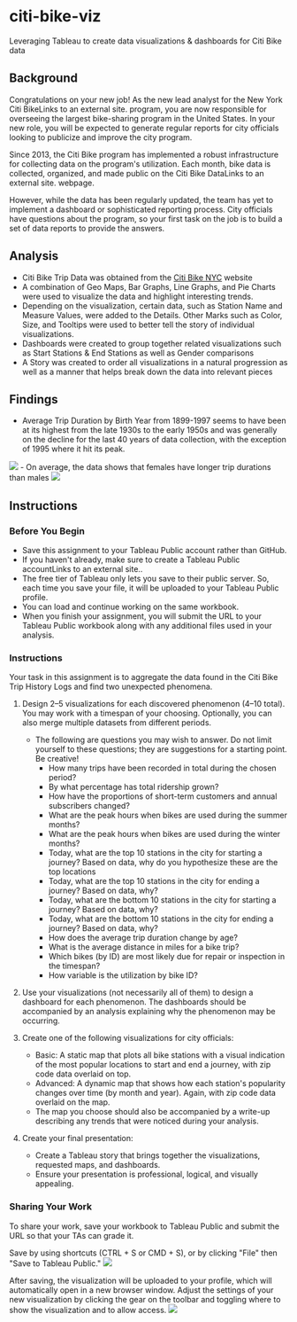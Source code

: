 # citi-bike-viz
Leveraging Tableau to create data visualizations &amp; dashboards for Citi Bike data
## Background
Congratulations on your new job! As the new lead analyst for the New York Citi BikeLinks to an external site. program, you are now responsible for overseeing the largest bike-sharing program in the United States. In your new role, you will be expected to generate regular reports for city officials looking to publicize and improve the city program.

Since 2013, the Citi Bike program has implemented a robust infrastructure for collecting data on the program's utilization. Each month, bike data is collected, organized, and made public on the Citi Bike DataLinks to an external site. webpage.

However, while the data has been regularly updated, the team has yet to implement a dashboard or sophisticated reporting process. City officials have questions about the program, so your first task on the job is to build a set of data reports to provide the answers.

## Analysis 
- Citi Bike Trip Data was obtained from the <a href="https://s3.amazonaws.com/tripdata/index.html">Citi Bike NYC</a> website
- A combination of Geo Maps, Bar Graphs, Line Graphs, and Pie Charts were used to visualize the data and highlight interesting trends.
- Depending on the visualization, certain data, such as Station Name and Measure Values, were added to the Details. Other Marks such as Color, Size, and Tooltips were used to better tell the story of individual visualizations. 
- Dashboards were created to group together related visualizations such as Start Stations & End Stations as well as Gender comparisons
- A Story was created to order all visualizations in a natural progression as well as a manner that helps break down the data into relevant pieces

## Findings
- Average Trip Duration by Birth Year from 1899-1997 seems to have been at its highest from the late 1930s to the early 1950s and was generally on the decline for the last 40 years of data collection, with the exception of 1995 where it hit its peak. 
<img src="/images/avg_duration_by_birthyear">
- On average, the data shows that females have longer trip durations than males
<img src="/images/avg_duration_by_gender">

## Instructions

### Before You Begin
- Save this assignment to your Tableau Public account rather than GitHub.
- If you haven't already, make sure to create a Tableau Public accountLinks to an external site..
- The free tier of Tableau only lets you save to their public server. So, each time you save your file, it will be uploaded to your Tableau Public profile.
- You can load and continue working on the same workbook.
- When you finish your assignment, you will submit the URL to your Tableau Public workbook along with any additional files used in your analysis.

### Instructions
Your task in this assignment is to aggregate the data found in the Citi Bike Trip History Logs and find two unexpected phenomena.

1. Design 2–5 visualizations for each discovered phenomenon (4–10 total). You may work with a timespan of your choosing. Optionally, you can also merge multiple datasets from different periods.
    - The following are questions you may wish to answer. Do not limit yourself to these questions; they are suggestions for a starting point. Be creative!
        - How many trips have been recorded in total during the chosen period?
        - By what percentage has total ridership grown?
        - How have the proportions of short-term customers and annual subscribers changed?
        - What are the peak hours when bikes are used during the summer months?
        - What are the peak hours when bikes are used during the winter months?
        - Today, what are the top 10 stations in the city for starting a journey? Based on data, why do you hypothesize these are the top locations
        - Today, what are the top 10 stations in the city for ending a journey? Based on data, why?
        - Today, what are the bottom 10 stations in the city for starting a journey? Based on data, why?
        - Today, what are the bottom 10 stations in the city for ending a journey? Based on data, why?
        - How does the average trip duration change by age?
        - What is the average distance in miles for a bike trip?
        - Which bikes (by ID) are most likely due for repair or inspection in the timespan?
        - How variable is the utilization by bike ID?

2. Use your visualizations (not necessarily all of them) to design a dashboard for each phenomenon. The dashboards should be accompanied by an analysis explaining why the phenomenon may be occurring.

3. Create one of the following visualizations for city officials:
    - Basic: A static map that plots all bike stations with a visual indication of the most popular locations to start and end a journey, with zip code data overlaid on top.
    - Advanced: A dynamic map that shows how each station's popularity changes over time (by month and year). Again, with zip code data overlaid on the map.
    - The map you choose should also be accompanied by a write-up describing any trends that were noticed during your analysis.

4. Create your final presentation:
    - Create a Tableau story that brings together the visualizations, requested maps, and dashboards.
    - Ensure your presentation is professional, logical, and visually appealing.

### Sharing Your Work
To share your work, save your workbook to Tableau Public and submit the URL so that your TAs can grade it.

Save by using shortcuts (CTRL + S or CMD + S), or by clicking "File" then "Save to Tableau Public."
<img src="https://static.bc-edx.com/data/dl-1-2/m18/lms/img/05-save_workbook.jpg">

After saving, the visualization will be uploaded to your profile, which will automatically open in a new browser window. Adjust the settings of your new visualization by clicking the gear on the toolbar and toggling where to show the visualization and to allow access.
<img src="https://static.bc-edx.com/data/dl-1-2/m18/lms/img/05-tableau_public_viz_settings.jpg">
